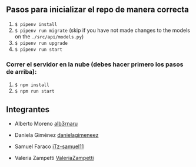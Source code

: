 ## Pasos para inicializar el repo de manera correcta

1. `$ pipenv install`
2. `$ pipenv run migrate` (skip if you have not made changes to the models on the `./src/api/models.py`)
3. `$ pipenv run upgrade`
4. `$ pipenv run start`

### Correr el servidor en la nube (debes hacer primero los pasos de arriba):

1. `$ npm install`
2. `$ npm run start`

## Integrantes

- Alberto Moreno [alb3rnaru](https://github.com/Alb3rnaru)

- Daniela Giménez [danielagimeneez](https://github.com/danielagimeneez)

- Samuel Faraco [iTz-samuel11](https://github.com/iTz-samuel11)

- Valeria Zampetti [ValeriaZampetti](https://github.com/ValeriaZampetti)
